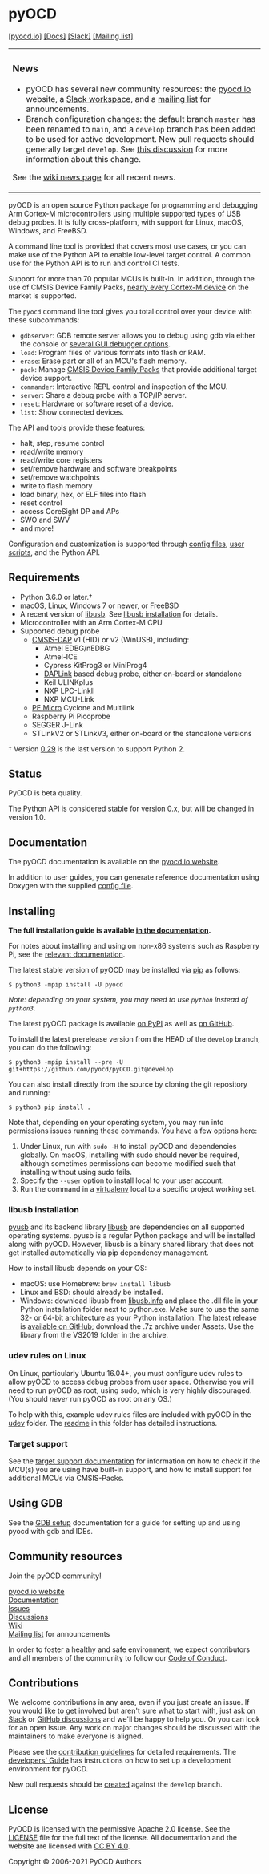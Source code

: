 pyOCD
=====

[\[pyocd.io\]](https://pyocd.io/) [\[Docs\]](https://pyocd.io/docs) [\[Slack\]](https://join.slack.com/t/pyocd/shared_invite/zt-wmy3zvg5-nRLj1GBWYh708TVfIx9Llg) [\[Mailing list\]](https://groups.google.com/g/pyocd)

<table><tr><td>

### News

- pyOCD has several new community resources: the [pyocd.io](https://pyocd.io/) website,
    a [Slack workspace](https://join.slack.com/t/pyocd/shared_invite/zt-wmy3zvg5-nRLj1GBWYh708TVfIx9Llg),
    and a [mailing list](https://groups.google.com/g/pyocd) for announcements.
- Branch configuration changes: the default branch `master` has been renamed to `main`, and a `develop` branch has been added to be used for active development. New pull requests should generally target `develop`. See [this discussion](https://github.com/pyocd/pyOCD/discussions/1169) for more information about this change.

See the [wiki news page](https://github.com/pyocd/pyOCD/wiki/News) for all recent news.

</td></tr></table>

pyOCD is an open source Python package for programming and debugging Arm Cortex-M microcontrollers
using multiple supported types of USB debug probes. It is fully cross-platform, with support for
Linux, macOS, Windows, and FreeBSD.

A command line tool is provided that covers most use cases, or you can make use of the Python
API to enable low-level target control. A common use for the Python API is to run and control CI
tests.

Support for more than 70 popular MCUs is built-in. In addition, through the use of CMSIS Device
Family Packs, [nearly every Cortex-M device](https://www.keil.com/dd2/pack/) on the market is supported.

The `pyocd` command line tool gives you total control over your device with these subcommands:

- `gdbserver`: GDB remote server allows you to debug using gdb via either the console or
    [several GUI debugger options](#recommended-gdb-and-ide-setup).
- `load`: Program files of various formats into flash or RAM.
- `erase`: Erase part or all of an MCU's flash memory.
- `pack`: Manage [CMSIS Device Family Packs](http://arm-software.github.io/CMSIS_5/Pack/html/index.html)
    that provide additional target device support.
- `commander`: Interactive REPL control and inspection of the MCU.
- `server`: Share a debug probe with a TCP/IP server.
- `reset`: Hardware or software reset of a device.
- `list`: Show connected devices.

The API and tools provide these features:

-  halt, step, resume control
-  read/write memory
-  read/write core registers
-  set/remove hardware and software breakpoints
-  set/remove watchpoints
-  write to flash memory
-  load binary, hex, or ELF files into flash
-  reset control
-  access CoreSight DP and APs
-  SWO and SWV
-  and more!

Configuration and customization is supported through [config files](docs/configuration.md),
[user scripts](docs/user_scripts.md), and the Python API.


Requirements
------------

- Python 3.6.0 or later.†
- macOS, Linux, Windows 7 or newer, or FreeBSD
- A recent version of [libusb](https://libusb.info/). See [libusb installation](#libusb-installation) for details.
- Microcontroller with an Arm Cortex-M CPU
- Supported debug probe
  - [CMSIS-DAP](http://www.keil.com/pack/doc/CMSIS/DAP/html/index.html) v1 (HID) or v2 (WinUSB), including:
    - Atmel EDBG/nEDBG
    - Atmel-ICE
    - Cypress KitProg3 or MiniProg4
    - [DAPLink](https://github.com/ARMmbed/DAPLink) based debug probe, either on-board or standalone
    - Keil ULINKplus
    - NXP LPC-LinkII
    - NXP MCU-Link
  - [PE Micro](https://pemicro.com/) Cyclone and Multilink
  - Raspberry Pi Picoprobe
  - SEGGER J-Link
  - STLinkV2 or STLinkV3, either on-board or the standalone versions

† Version [0.29](https://github.com/pyocd/pyOCD/releases/tag/v0.29.0) is the last version to support Python 2.

Status
------

PyOCD is beta quality.

The Python API is considered stable for version 0.x, but will be changed in version 1.0.


Documentation
-------------

The pyOCD documentation is available on the [pyocd.io website](https://pyocd.io/docs).

In addition to user guides, you can generate reference documentation using Doxygen with the
supplied [config file](docs/Doxyfile).


Installing
----------

**The full installation guide is available [in the documentation](https://pyocd.io/docs/installing).**

For notes about installing and using on non-x86 systems such as Raspberry Pi, see the
[relevant documentation](https://pyocd.io/docs/installing-on-non-x86).

The latest stable version of pyOCD may be installed via [pip](https://pip.pypa.io/en/stable/index.html)
as follows:

```
$ python3 -mpip install -U pyocd
```

_Note: depending on your system, you may need to use `python` instead of `python3`._

The latest pyOCD package is available [on PyPI](https://pypi.python.org/pypi/pyOCD/) as well as
[on GitHub](https://github.com/pyocd/pyOCD/releases).

To install the latest prerelease version from the HEAD of the `develop` branch, you can do
the following:

```
$ python3 -mpip install --pre -U git+https://github.com/pyocd/pyOCD.git@develop
```

You can also install directly from the source by cloning the git repository and running:

```
$ python3 pip install .
```

Note that, depending on your operating system, you may run into permissions issues running these commands.
You have a few options here:

1. Under Linux, run with `sudo -H` to install pyOCD and dependencies globally. On macOS, installing with sudo
    should never be required, although sometimes permissions can become modified such that installing without
    using sudo fails.
3. Specify the `--user` option to install local to your user account.
4. Run the command in a [virtualenv](https://virtualenv.pypa.io/en/latest/)
   local to a specific project working set.

### libusb installation

[pyusb](https://github.com/pyusb/pyusb) and its backend library [libusb](https://libusb.info/) are
dependencies on all supported operating systems. pyusb is a regular Python package and will be
installed along with pyOCD. However, libusb is a binary shared library that does not get installed
automatically via pip dependency management.

How to install libusb depends on your OS:

- macOS: use Homebrew: `brew install libusb`
- Linux and BSD: should already be installed.
- Windows: download libusb from [libusb.info](https://libusb.info/) and place the .dll file in your Python
  installation folder next to python.exe. Make sure to use the same 32- or 64-bit architecture as
  your Python installation. The latest release is [available on GitHub](https://github.com/libusb/libusb/releases);
  download the .7z archive under Assets. Use the library from the VS2019 folder in the archive.

### udev rules on Linux

On Linux, particularly Ubuntu 16.04+, you must configure udev rules to allow pyOCD to access debug
probes from user space. Otherwise you will need to run pyOCD as root, using sudo, which is very
highly discouraged. (You should _never_ run pyOCD as root on any OS.)

To help with this, example udev rules files are included with pyOCD in the
[udev](https://github.com/pyocd/pyOCD/tree/main/udev) folder. The
[readme](https://github.com/pyocd/pyOCD/tree/main/udev/README.md) in this folder has detailed
instructions.

### Target support

See the [target support documentation](https://pyocd.io/docs/target-support) for information on how to check if
the MCU(s) you are using have built-in support, and how to install support for additional MCUs via
CMSIS-Packs.


Using GDB
---------

See the [GDB setup](https://pyocd.io/docs/gdb-setup) documentation for a guide for setting up
and using pyocd with gdb and IDEs.


Community resources
-------------------

Join the pyOCD community!

[pyocd.io website](https://pyocd.io) \
[Documentation](https://pyocd.io/docs) \
[Issues](https://github.com/pyocd/pyOCD/issues) \
[Discussions](https://github.com/pyocd/pyOCD/discussions) \
[Wiki](https://github.com/pyocd/pyOCD/wiki) \
[Mailing list](https://groups.google.com/g/pyocd) for announcements

In order to foster a healthy and safe environment, we expect contributors and all members of the community to
follow our [Code of Conduct](https://github.com/pyocd/pyOCD/tree/main/CODE_OF_CONDUCT.md).


Contributions
-------------

We welcome contributions in any area, even if you just create an issue. If you would like to get involved but
aren't sure what to start with, just ask on
[Slack](https://join.slack.com/t/pyocd/shared_invite/zt-wmy3zvg5-nRLj1GBWYh708TVfIx9Llg) or [GitHub
discussions](https://github.com/pyocd/pyOCD/discussions) and we'll be happy to help you. Or you can look for
an open issue. Any work on major changes should be discussed with the maintainers to make everyone is aligned.

Please see the [contribution guidelines](https://github.com/pyocd/pyOCD/tree/main/CONTRIBUTING.md) for detailed requirements. The [developers'
Guide](https://pyocd.io/docs/developers-guide) has instructions on how to set up a development environment for pyOCD.

New pull requests should be [created](https://github.com/pyocd/pyOCD/pull/new/develop) against the `develop` branch.


License
-------

PyOCD is licensed with the permissive Apache 2.0 license. See the
[LICENSE](https://github.com/pyocd/pyOCD/tree/main/LICENSE) file for the full text of the license. All
documentation and the website are licensed with [CC BY 4.0](https://creativecommons.org/licenses/by/4.0/).

Copyright © 2006-2021 PyOCD Authors
